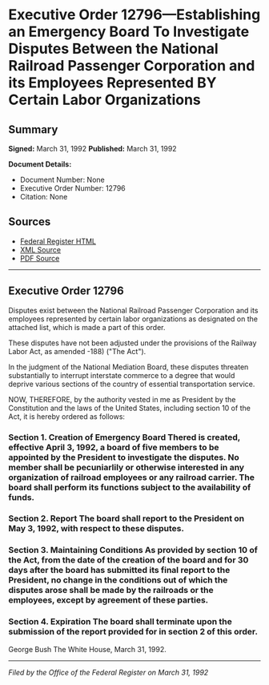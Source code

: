 # Executive Order 12796—Establishing an Emergency Board To Investigate Disputes Between the National Railroad Passenger Corporation and its Employees Represented BY Certain Labor Organizations

## Summary

**Signed:** March 31, 1992
**Published:** March 31, 1992

**Document Details:**
- Document Number: None
- Executive Order Number: 12796
- Citation: None

## Sources
- [Federal Register HTML](https://www.presidency.ucsb.edu/documents/executive-order-12796-establishing-emergency-board-investigate-disputes-between-the)
- [XML Source](None)
- [PDF Source](None)

---

## Executive Order 12796

Disputes exist between the National Railroad Passenger Corporation and its employees represented by certain labor organizations as designated on the attached list, which is made a part of this order.

These disputes have not been adjusted under the provisions of the Railway Labor Act, as amended -188) ("The Act").

In the judgment of the National Mediation Board, these disputes threaten substantially to interrupt interstate commerce to a degree that would deprive various sections of the country of essential transportation service.

NOW, THEREFORE, by the authority vested in me as President by the Constitution and the laws of the United States, including section 10 of the Act, it is hereby ordered as follows:
### Section 1. Creation of Emergency Board Thered is created, effective April 3, 1992, a board of five members to be appointed by the President to investigate the disputes. No member shall be pecuniarlily or otherwise interested in any organization of railroad employees or any railroad carrier. The board shall perform its functions subject to the availability of funds.

### Section 2. Report The board shall report to the President on May 3, 1992, with respect to these disputes.

### Section 3. Maintaining Conditions As provided by section 10 of the Act, from the date of the creation of the board and for 30 days after the board has submitted its final report to the President, no change in the conditions out of which the disputes arose shall be made by the railroads or the employees, except by agreement of these parties.

### Section 4. Expiration The board shall terminate upon the submission of the report provided for in section 2 of this order.

George Bush
The White House,
March 31, 1992.

---

*Filed by the Office of the Federal Register on March 31, 1992*

